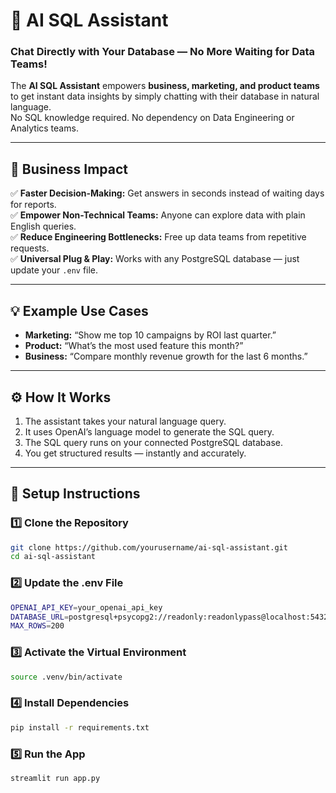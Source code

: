 # 🤖 AI SQL Assistant  

### Chat Directly with Your Database — No More Waiting for Data Teams!  

The **AI SQL Assistant** empowers **business, marketing, and product teams** to get instant data insights by simply chatting with their database in natural language.  
No SQL knowledge required. No dependency on Data Engineering or Analytics teams.  

---

## 🚀 Business Impact  

✅ **Faster Decision-Making:** Get answers in seconds instead of waiting days for reports.  
✅ **Empower Non-Technical Teams:** Anyone can explore data with plain English queries.  
✅ **Reduce Engineering Bottlenecks:** Free up data teams from repetitive requests.  
✅ **Universal Plug & Play:** Works with any PostgreSQL database — just update your `.env` file.  

---

## 💡 Example Use Cases  

- **Marketing:** “Show me top 10 campaigns by ROI last quarter.”  
- **Product:** “What’s the most used feature this month?”  
- **Business:** “Compare monthly revenue growth for the last 6 months.”  

---

## ⚙️ How It Works  

1. The assistant takes your natural language query.  
2. It uses OpenAI’s language model to generate the SQL query.  
3. The SQL query runs on your connected PostgreSQL database.  
4. You get structured results — instantly and accurately.  

---

## 🧩 Setup Instructions  

### 1️⃣ Clone the Repository  

```bash
git clone https://github.com/yourusername/ai-sql-assistant.git
cd ai-sql-assistant
```

### 2️⃣ Update the .env File
```bash
OPENAI_API_KEY=your_openai_api_key
DATABASE_URL=postgresql+psycopg2://readonly:readonlypass@localhost:5432/mydb
MAX_ROWS=200
```

### 3️⃣ Activate the Virtual Environment
```bash
source .venv/bin/activate
```

### 4️⃣ Install Dependencies
```bash
pip install -r requirements.txt
```

### 5️⃣ Run the App
```bash
streamlit run app.py
```
